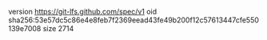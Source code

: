 version https://git-lfs.github.com/spec/v1
oid sha256:53e57dc5c86e4e8feb7f2369eead43fe49b200f12c57613447cfe550139e7008
size 2714
